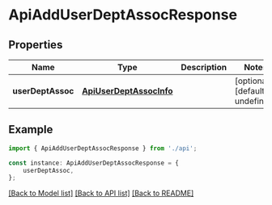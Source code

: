 # ApiAddUserDeptAssocResponse


## Properties

Name | Type | Description | Notes
------------ | ------------- | ------------- | -------------
**userDeptAssoc** | [**ApiUserDeptAssocInfo**](ApiUserDeptAssocInfo.md) |  | [optional] [default to undefined]

## Example

```typescript
import { ApiAddUserDeptAssocResponse } from './api';

const instance: ApiAddUserDeptAssocResponse = {
    userDeptAssoc,
};
```

[[Back to Model list]](../README.md#documentation-for-models) [[Back to API list]](../README.md#documentation-for-api-endpoints) [[Back to README]](../README.md)
